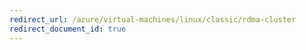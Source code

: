 ```yaml
---
redirect_url: /azure/virtual-machines/linux/classic/rdma-cluster
redirect_document_id: true
---
```

